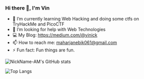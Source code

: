 ### Hi there 👋, I'm Vin


- 🌱 I’m currently learning Web Hacking and doing some ctfs on TryHackMe and PicoCTF
- 🤔 I’m looking for help with Web Technologies
- :computer: My Blog: https://medium.com/@vinick 
- 📫 How to reach me: maharjanebik061@gmail.com
- ⚡ Fun fact: Fun things are fun.

![NickName-AM's GitHub stats](https://github-readme-stats.vercel.app/api?username=NickName-AM&show_icons=true&theme=tokyonight)

![Top Langs](https://github-readme-stats.vercel.app/api/top-langs/?username=NickName-AM&layout=compact&theme=dark)
